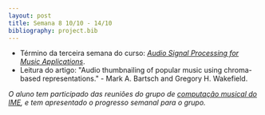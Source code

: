 ```yaml
---
layout: post
title: Semana 8 10/10 - 14/10
bibliography: project.bib
---
```


* Término da terceira semana do curso: [*Audio Signal Processing for Music Applications*](https://www.coursera.org/learn/audio-signal-processing).
* Leitura do artigo: "Audio thumbnailing of popular music using chroma-based
representations." - Mark A. Bartsch and Gregory H. Wakefield.

*O aluno tem participado das reuniões do grupo de [computação musical do IME](http://compmus.ime.usp.br), e tem
apresentado o progresso semanal para o grupo.*
 

